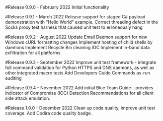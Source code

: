 #Release 0.9.0 - February 2022
Initial functionality

#Release 0.9.1 - March 2022
Release support for staged C# payload demonstration with "Hello World" example.
Correct threading defect in the Socks proxy test harness that caused unit test to erroneously hang

#Release 0.9.2 - August 2022
Update Email Daemon support for new Windows cURL formatting changes
Implement hosting of child shells by daemons
Implement Recycle Bin cleaning IOC 
Implement in-band data exfiltration for all platforms

#Release 0.9.3 - September 2022
Improve unit test framework - integrate full command validation for Python HTTPS and DNS daemons, as well as other integrated macro tests
Add Developers Guide
Commands as-run auditing

#Release 0.9.4 - November 2022
Add initial Blue Team Guide - provides Indicator of Compromise (IOC) Detection Recommendations for all client side attack emulation.

#Release 1.0.0 - December 2022
Clean up code quality, improve unit test coverage. Add Codira code quality badge.